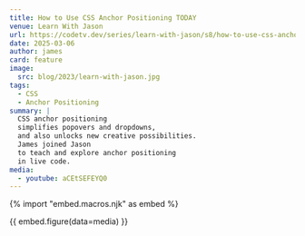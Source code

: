 ```yaml
---
title: How to Use CSS Anchor Positioning TODAY
venue: Learn With Jason
url: https://codetv.dev/series/learn-with-jason/s8/how-to-use-css-anchor-positioning-today
date: 2025-03-06
author: james
card: feature
image:
  src: blog/2023/learn-with-jason.jpg
tags:
  - CSS
  - Anchor Positioning
summary: |
  CSS anchor positioning
  simplifies popovers and dropdowns,
  and also unlocks new creative possibilities.
  James joined Jason
  to teach and explore anchor positioning
  in live code.
media:
  - youtube: aCEtSEFEYQ0
---
```


{% import "embed.macros.njk" as embed %}

{{ embed.figure(data=media) }}
